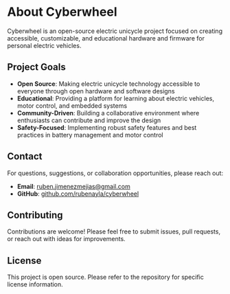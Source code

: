 # About Cyberwheel

Cyberwheel is an open-source electric unicycle project focused on creating accessible, customizable, and educational hardware and firmware for personal electric vehicles.

## Project Goals

- **Open Source**: Making electric unicycle technology accessible to everyone through open hardware and software designs
- **Educational**: Providing a platform for learning about electric vehicles, motor control, and embedded systems
- **Community-Driven**: Building a collaborative environment where enthusiasts can contribute and improve the design
- **Safety-Focused**: Implementing robust safety features and best practices in battery management and motor control

## Contact

For questions, suggestions, or collaboration opportunities, please reach out:

- **Email**: [ruben.jimenezmejias@gmail.com](mailto:ruben.jimenezmejias@gmail.com)
- **GitHub**: [github.com/rubenayla/cyberwheel](https://github.com/rubenayla/cyberwheel)

## Contributing

Contributions are welcome! Please feel free to submit issues, pull requests, or reach out with ideas for improvements.

## License

This project is open source. Please refer to the repository for specific license information.

